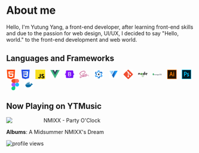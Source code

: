 # About me

Hello, I'm Yutung Yang, a front-end developer, after learning front-end skills and due to the passion for web design, UI/UX, I decided to say "Hello, world." to the front-end development and web world.

## Languages and Frameworks

<img align="center" src="assets/html.png" width="5%"
/>&emsp;<img align="center" src="assets/css.png" width="5%"
/>&emsp;<img align="center" src="assets/js.png" width="5%"
/>&emsp;<img align="center" src="assets/vue.png" width="5%"
/>&emsp;<img align="center" src="assets/Bootstrap_logo.svg.png" width="5%"
/>&emsp;<img align="center" src="assets/sass.png" width="5%"
/>&emsp;<img align="center" src="assets/Quasar_Logo.png" width="5%"
/>&emsp;<img align="center" src="assets/vuetify.svg" width="5%"
/>&emsp;<img align="center" src="assets/git.png" width="5%"
/>&emsp;<img align="center" src="assets/node.png" width="5%"
/>&emsp;<img align="center" src="assets/mongodb.png" width="5%"
/>&emsp;<img align="center" src="assets/ai.png" width="5%"
/>&emsp;<img align="center" src="assets/ps.png" width="5%"
/>&emsp;<img align="center" src="assets/Figma-logo.svg" width="4%"
/>&emsp;<img align="center" src="assets/docker.svg" width="5%"/>

## Now Playing on YTMusic

[<img align="left" width="100" src="https://lh3.googleusercontent.com/7wWBzMeVatvNzykaNBbAK25Mb4gohdoGZT3mlJeBgp81Uo4RoM5M3YhO1iPmyjRLFthQAEZG2OAW7U8">](https://music.youtube.com/watch?v=AzYxoB-Lm_U)

NMIXX - Party O'Clock

**Albums**: A Midsummer NMIXX's Dream

![profile views](https://komarev.com/ghpvc/?username=wdf3321)
